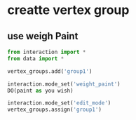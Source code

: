 # creatte vertex group
## use weigh Paint
```python
from interaction import *
from data import *

vertex_groups.add('group1')

interaction.mode_set('weight_paint')
DO(paint as you wish)

interaction.mode_set('edit_mode')
vertex_groups.assign('group1')

```